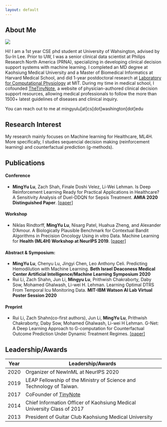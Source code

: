 ```yaml
---
layout: default
---
```


## About Me

<img class="profile-picture" src="sherlock.jpg">

Hi! I am a 1st year CSE phd student at University of Wahsington, advised by Su-In Lee. Prior to UW, I was a senior clinical data scientist at Philips Research North America (PRNA), specializing in developing clinical decision support systems with machine learning. I completed an MD degree at Kaohsiung Medical University and a Master of Biomedical Informatics at Harvard Medical School, and did 1-year postdoctoral research at [Laboratory for Computational Physiology](https://lcp.mit.edu/) at MIT. During my time in medical school, I cofounded [TheTinyNote](https://www.thetinynotes.com), a website of physician-authored clinical decision support resources, allowing medical professionals to follow the more than 1500+ latest guidelines of diseases and clinical inquiry. 

You can reach out to me at mingyulu[at]cs[dot]washington[dot]edu
## Research Interest

My research mainly focuses on Machine learning for Healthcare, ML4H. More specifically, I studies sequencial decision making (reinforcement learning) and counterfactual prediction (g-methods). 

## Publications 


#### Conference
- **MingYu Lu**, Zach Shah, Finale Doshi Velez, Li-Wei Lehman. Is Deep Reinforcement Learning Ready for Practical Applications in Healthcare? A Sensitivity Analysis of Duel-DDQN for Sepsis Treatment. **AMIA 2020 Distinguished Paper**. [[paper]](https://www.ncbi.nlm.nih.gov/pmc/articles/PMC8075511/)


#### Workshop
- Niklas Rindtorff, **MingYu Lu**, Nisarg Patel, Huahua Zheng, and Alexander D’Amour. A Biologically Plausible Benchmark for Contextual Bandit Algorithms in Precision Oncology Using in vitro Data. Machine Learning for **Health (ML4H) Workshop at NeurIPS 2019**. [[paper]](https://arxiv.org/abs/1911.04389)

#### Abstract & Symposium:
- **MingYu Lu**, Chenyu Lu, Jingyi Chen, Leo Anthony Celi. Predicting Hemodilution with Machine Learning. **Beth Israel Deaconess Medical Center Artificial Intelligence/Machine Learning Symposium 2020**
- Rui Li, Zach Shahn, Jun Li, **Mingyu Lu**, Prithwish Chakraborty, Daby Sow, Mohamed Ghalwash, Li-wei H. Lehman. Learning Optimal DTRS From Temporal Icu Monitoring Data. **MIT-IBM Watson AI Lab Virtual Poster Session 2020**

#### Preprint
- Rui Li, Zach Shahn(co-first authors), Jun Li, **MingYu Lu**, Prithwish Chakraborty, Daby Sow, Mohamed Ghalwash, Li-wei H Lehman. G-Net: A Deep Learning Approach to G-computation for Counterfactual Outcome Prediction Under Dynamic Treatment Regimes. [[paper]](https://arxiv.org/abs/2003.10551)

## Leadership/Awards


Year | Leadership/Awards
-----|---------------
2020 | Organizer of NewInML at NeurIPS 2020 
2019 | LEAP Fellowship of the Ministry of Science and Technology of Taiwan. 
2017 | CoFounder of [TinyNote](https://thetinynotes.com/)
2014 | Chief Information Officer of Kaohsiung Medical University Class of 2017
2013 | President of Guitar Club Kaohsiung Medical University

